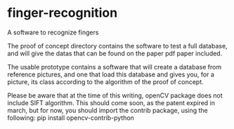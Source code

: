 # finger-recognition
A software to recognize fingers

The proof of concept directory contains the software to test a full database, and will give the datas that can be found on the paper pdf paper included.

The usable prototype contains a software that will create a database from reference pictures, and one that load this database and gives you, for a picture, its class according to the algorithm of the proof of concept.

Please be aware that at the time of this writing, openCV package does not include SIFT algorithm. This should come soon, as the patent expired in march, but for now, you should import the contrib package, using the following: pip install opencv-contrib-python
